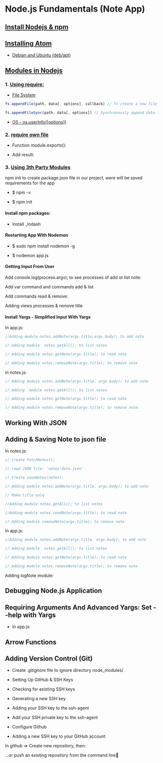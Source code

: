 # Node.js Fundamentals (Note App)

## [Install Nodejs & npm](https://docs.google.com/document/d/1yQ84xrJRr2Km0zYWSETtDu10_cIijNe5ckb-FeNecx8/edit#heading=h.oy5bora8spry)
## [Installing Atom](https://docs.google.com/document/d/1yQ84xrJRr2Km0zYWSETtDu10_cIijNe5ckb-FeNecx8/edit#heading=h.vl0uhfmh9uno)
  * [Debian and Ubuntu (deb/apt)](https://docs.google.com/document/d/1yQ84xrJRr2Km0zYWSETtDu10_cIijNe5ckb-FeNecx8/edit#heading=h.5xdx9h3ocz4o)
## [Modules in Nodejs](https://docs.google.com/document/d/1yQ84xrJRr2Km0zYWSETtDu10_cIijNe5ckb-FeNecx8/edit#heading=h.yzopqiukz4u2)
### 1. [Using require:](https://docs.google.com/document/d/1yQ84xrJRr2Km0zYWSETtDu10_cIijNe5ckb-FeNecx8/edit#heading=h.soocvykifr9a)
  * [File System](https://docs.google.com/document/d/1yQ84xrJRr2Km0zYWSETtDu10_cIijNe5ckb-FeNecx8/edit#heading=h.l6ivpo6e22oc)
  
```javascript
fs.appendFile(path, data[, options], callback) // To create a new file

fs.appendFileSync(path, data[, options]) // Synchronously append data to a file, creating the file if it does not yet exist. data can be a string or a Buffer.
```

  * [OS - os.userInfo([options])](https://docs.google.com/document/d/1yQ84xrJRr2Km0zYWSETtDu10_cIijNe5ckb-FeNecx8/edit#heading=h.h8hkyhatn9nr)

### 2. [require own file](https://docs.google.com/document/d/1yQ84xrJRr2Km0zYWSETtDu10_cIijNe5ckb-FeNecx8/edit#heading=h.jajt3iz4a0zb)

  * Function module.exports():

  * Add result:

### 3. [Using 3th Party Modules](https://docs.google.com/document/d/1yQ84xrJRr2Km0zYWSETtDu10_cIijNe5ckb-FeNecx8/edit#heading=h.3c00aufikzz0)

npm init  to create package.json file in our project, were will be saved requirements for the app

  * $ npm -v

  * $ npm init

#### Install npm packages:

  * Install  _lodash

#### Restarting App With Nodemon

  * $ sudo npm install nodemon -g

  * $ nodemon app.js

#### Getting Input From User

Add console.log(process.argv); to see processes of add or list note:

Add var command and commands add & list

Add commands read & remove:

Adding views processes & remove title

#### Install Yargs - Simplified Input With Yargs

In app.js:

```javascript
//Adding module notes.addNote(argv.title,argv.body); to add note

// Adding module  notes.getAll(); to list notes

// Adding module notes.getNote(argv.title); to read note

// Adding module notes.removeNote(argv.title); to remove note
```

in notes.js:

```javascript
// Adding module notes.addNote(argv.title, argv.body); to add note

// Adding  module notes.getAll(); to list notes

// Adding module notes.getNote(argv.title); to read note

// Adding module notes.removeNote(argv.title); to remove note:
```

## Working With JSON

## Adding & Saving Note to json file

In notes.js:

```javascript
// Create fetchNotes();

// read JSON file: 'notes-data.json'

// Create saveNotes(notes);

// Adding module notes.addNote(argv.title, argv.body); to add note

// Make title uniq

//Adding module notes.getAll(); to list notes

//Adding module notes.readNote(argv.title); to read note

// Adding module removeNote(argv.title); to remove note
```

In app.js:

```javascript
//Adding module notes.addNote(argv.title, argv.body); to add note

// Adding module  notes.getAll(); to list notes

// Adding module notes.getNote(argv.title); to read note

// Adding module notes.removeNote(argv.title); to remove note
```

Adding logNote module:

## Debugging Node.js Application

## Requiring Arguments And Advanced Yargs: Set --help with Yargs

  * In app.js:

## Arrow Functions

## Adding Version Control (Git)

  * Create .gitignore file to ignore directory node_modules/

  * Setting Up GitHub & SSH Keys

  * Checking for existing SSH keys

  * Generating a new SSH key

  * Adding your SSH key to the ssh-agent

  * Add your SSH private key to the ssh-agent

  * Configure Github

  * Adding a new SSH key to your GitHub account


In github => Create new repository, then:

  …or push an existing repository from the command line

